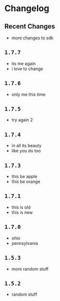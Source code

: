 # Changelog

## Recent Changes

- more changes to sdk

## `1.7.7`

- its me again
- i love to change

## `1.7.6`

- only me this time

## `1.7.5`

- try again 2

## `1.7.4`

- in all its beauty
- like you do too

## `1.7.3`

- this be apple
- this be orange

## `1.7.1`

- this is old
- this is new

## `1.7.0`

- ohio
- pennsylvania

## `1.5.3`

- more random stuff

## `1.5.2`

- random stuff
